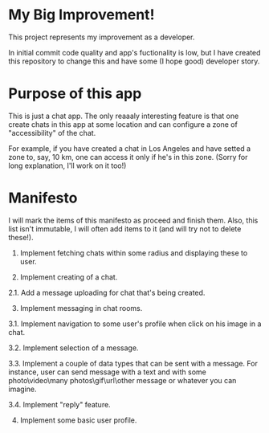 # My Big Improvement!
This project represents my improvement as a developer.

In initial commit code quality and app's fuctionality is low, but I have created this repository to change this and have some (I hope good) developer story. 

# Purpose of this app
This is just a chat app. The only reaaaly interesting feature is that one create chats in this app at some location and can configure a zone of "accessibility" of the chat.

For example, if you have created a chat in Los Angeles and have setted a zone to, say, 10 km, one can access it only if he's in this zone. (Sorry for long explanation, I'll work on it too!)

# Manifesto
I will mark the items of this manifesto as proceed and finish them. Also, this list isn't immutable, I will often add items to it (and will try not to delete these!).

1. Implement fetching chats within some radius and displaying these to user.

2. Implement creating of a chat.

2.1. Add a message uploading for chat that's being created.

3. Implement messaging in chat rooms.

3.1. Implement navigation to some user's profile when click on his image in a chat.

3.2. Implement selection of a message.

3.3. Implement a couple of data types that can be sent with a message. For instance, user can send message with a text and with some photo\video\many photos\gif\url\other message or whatever you can imagine.

3.4. Implement "reply" feature.

4. Implement some basic user profile.
